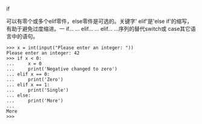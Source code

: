 if

可以有零个或多个elif零件，else零件是可选的。关键字' elif'是'else if'的缩写，有助于避免过度缩进。一 if... ... elif... ... elif... ...序列的替代switch或 case其它语言中的语句。

```
>>> x = int(input("Please enter an integer: "))
Please enter an integer: 42
>>> if x < 0:
...     x = 0
...     print('Negative changed to zero')
... elif x == 0:
...     print('Zero')
... elif x == 1:
...     print('Single')
... else:
...     print('More')
...
More
>>>

```



